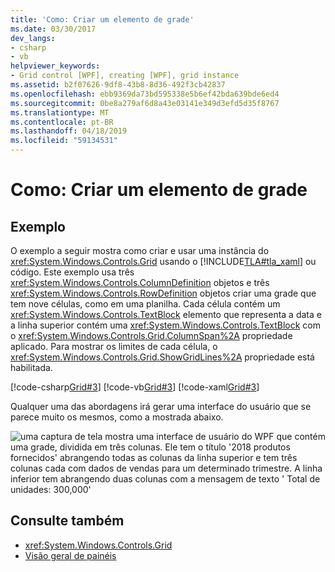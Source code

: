 ```yaml
---
title: 'Como: Criar um elemento de grade'
ms.date: 03/30/2017
dev_langs:
- csharp
- vb
helpviewer_keywords:
- Grid control [WPF], creating [WPF], grid instance
ms.assetid: b2f07626-9df8-43b8-8d36-492f3cb42837
ms.openlocfilehash: ebb9369da73bd595338e5b6ef42bda639bde6ed4
ms.sourcegitcommit: 0be8a279af6d8a43e03141e349d3efd5d35f8767
ms.translationtype: MT
ms.contentlocale: pt-BR
ms.lasthandoff: 04/18/2019
ms.locfileid: "59134531"
---
```

# <a name="how-to-create-a-grid-element"></a>Como: Criar um elemento de grade
## <a name="example"></a>Exemplo  
 O exemplo a seguir mostra como criar e usar uma instância do <xref:System.Windows.Controls.Grid> usando o [!INCLUDE[TLA#tla_xaml](../../../../includes/tlasharptla-xaml-md.md)] ou código. Este exemplo usa três <xref:System.Windows.Controls.ColumnDefinition> objetos e três <xref:System.Windows.Controls.RowDefinition> objetos criar uma grade que tem nove células, como em uma planilha. Cada célula contém um <xref:System.Windows.Controls.TextBlock> elemento que representa a data e a linha superior contém uma <xref:System.Windows.Controls.TextBlock> com o <xref:System.Windows.Controls.Grid.ColumnSpan%2A> propriedade aplicado. Para mostrar os limites de cada célula, o <xref:System.Windows.Controls.Grid.ShowGridLines%2A> propriedade está habilitada.  
  
 [!code-csharp[Grid#3](~/samples/snippets/csharp/VS_Snippets_Wpf/Grid/CSharp/Grid_Code.cs#3)]
 [!code-vb[Grid#3](~/samples/snippets/visualbasic/VS_Snippets_Wpf/Grid/VisualBasic/grid_vb.vb#3)]
 [!code-xaml[Grid#3](~/samples/snippets/xaml/VS_Snippets_Wpf/Grid/XAML/default.xaml#3)]  
  
  Qualquer uma das abordagens irá gerar uma interface do usuário que se parece muito os mesmos, como a mostrada abaixo.

  ![uma captura de tela mostra uma interface de usuário do WPF que contém uma grade, dividida em três colunas.  Ele tem o título '2018 produtos fornecidos' abrangendo todas as colunas da linha superior e tem três colunas cada com dados de vendas para um determinado trimestre.  A linha inferior tem abrangendo duas colunas com a mensagem de texto ' Total de unidades: 300,000'](././media/how-to-create-a-grid-element/how-to-create-a-grid-element.png)
## <a name="see-also"></a>Consulte também

- <xref:System.Windows.Controls.Grid>
- [Visão geral de painéis](panels-overview.md)
